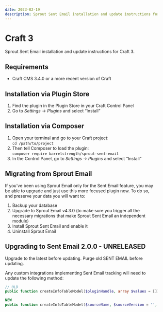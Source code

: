 ```yaml
---
date: 2023-02-19
description: Sprout Sent Email installation and update instructions for Craft 3.
---
```


# Craft 3

Sprout Sent Email installation and update instructions for Craft 3.

## Requirements

* Craft CMS 3.4.0 or a more recent version of Craft

## Installation via Plugin Store

1. Find the plugin in the Plugin Store in your Craft Control Panel
2. Go to _Settings → Plugins_ and select “Install”

## Installation via Composer

1. Open your terminal and go to your Craft project:<br>`cd /path/to/project`
2. Then tell Composer to load the plugin:<br>`composer require barrelstrength/sprout-sent-email`
3. In the Control Panel, go to _Settings → Plugins_ and select “Install”

## Migrating from Sprout Email

If you've been using Sprout Email only for the Sent Email feature, you may be able to upgrade and just use this more focused plugin now. To do so, and preserve your data you will want to:

1. Backup your database
2. Upgrade to Sprout Email v4.3.0 (to make sure you trigger all the necessary migrations that make Sprout Sent Email an independent module)
3. Install Sprout Sent Email and enable it
4. Uninstall Sprout Email

## Upgrading to Sent Email 2.0.0 - UNRELEASED

Upgrade to the latest before updating.
Purge old SENT EMAIL before updating.

Any custom integrations implementing Sent Email tracking will need to update the following method:

``` php
// OLD
public function createInfoTableModel($pluginHandle, array $values = [])

NEW
public function createInfoTableModel($sourceName, $sourceVersion = '', array $values = [])
```
